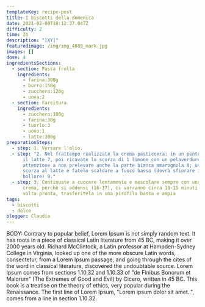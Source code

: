 ```yaml
---
templateKey: recipe-post
title: I biscotti della domenica
date: 2021-02-08T18:12:37.047Z
difficulty: 2
time: 2h
description: "[XY]"
featuredimage: /img/img_4889_mark.jpg
images: []
dose: 4
ingredientsSections:
  - section: Pasta frolla
    ingredients:
      - farina:300g
      - burro:150g
      - zucchero:120g
      - uova:2
  - section: Farcitura
    ingredients:
      - zucchero:100g
      - farina:30g
      - tuorlo:3
      - uovo:1
      - latte:300g
preparationSteps:
  - step: 1. Versare l'olio.
  - step: "2. Nel frattempo realizzate la crema pasticcera: in un pentolino ponete
      il latte 7, poi ricavate la scorza di 1 limone con un pelaverdure, facendo
      attenzione a non prelevare anche la parte bianca amarognola 8; unite la
      scorza al latte e fatelo scaldare a fuoco basso (dovrà sfiorare il
      bollore) 9."
  - step: 3. Continuate a cuocere lentamente e mescolare sempre con una frusta la
      crema, perchè si addensi (16-17), ci vorranno circa 10-15 minuti. Una
      volta pronta, trasferitela in una pirofila bassa e ampia
tags:
  - biscotti
  - dolce
blogger: Claudia
---
```

BODY: Contrary to popular belief, Lorem Ipsum is not simply random text. It has roots in a piece of classical Latin literature from 45 BC, making it over 2000 years old. Richard McClintock, a Latin professor at Hampden-Sydney College in Virginia, looked up one of the more obscure Latin words, consectetur, from a Lorem Ipsum passage, and going through the cites of the word in classical literature, discovered the undoubtable source. Lorem Ipsum comes from sections 1.10.32 and 1.10.33 of "de Finibus Bonorum et Malorum" (The Extremes of Good and Evil) by Cicero, written in 45 BC. This book is a treatise on the theory of ethics, very popular during the Renaissance. The first line of Lorem Ipsum, "Lorem ipsum dolor sit amet..", comes from a line in section 1.10.32.